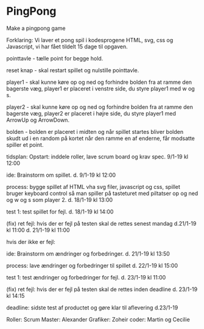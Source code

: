 # PingPong
Make a pingpong game

Forklaring:
Vi laver et pong spil i kodesprogene HTML, svg, css og Javascript, vi har fået tildelt 15 dage til opgaven.

pointtavle - tælle point for begge hold.

reset knap - skal restart spillet og nulstille pointtavle.

player1 - skal kunne køre op og ned og forhindre bolden fra at ramme den bagerste væg, player1 er placeret i venstre side, du styre player1 med w og s.

player2 - skal kunne køre op og ned og forhindre bolden fra at ramme den bagerste væg, player2 er placeret i højre side, du styre player1 med ArrowUp og ArrowDown.

bolden - bolden er placeret i midten og når spillet startes bliver bolden skudt ud i en random på kortet når den ramme en af enderne, får modsatte spiller et point.

tidsplan:
Opstart: inddele roller, lave scrum board og krav spec.
9/1-19 kl 12:00

ide: Brainstorm om spillet.
d. 9/1-19 kl 12:00

process: bygge spillet af HTML vha svg filer, javascript og css, spillet bruger keyboard control så man spiller på tasteturet med piltatser op og ned og w og s som player 2.
d. 18/1-19 kl 13:00

test 1: test spillet for fejl.
d. 18/1-19 kl 14:00

(fix) ret fejl: hvis der er fejl på testen skal de rettes senest mandag d.21/1-19 kl 11:00
d. 21/1-19 kl 11:00

hvis der ikke er fejl:

ide: Brainstorm om ændringer og forbedringer.
d. 21/1-19 kl 13:50

process: lave ændringer og forbedringer til spillet
d. 22/1-19 kl 15:00

test 1: test ændringer og forbedringer for fejl.
d. 23/1-19 kl 11:00

(fix) ret fejl: hvis der er fejl på testen skal de rettes inden deadline
d. 23/1-19 kl 14:15

deadline: sidste test af productet og gøre klar til aflevering
d.23/1-19




Roller:
Scrum Master: Alexander
Grafiker: Zoheir
coder: Martin og Cecilie
